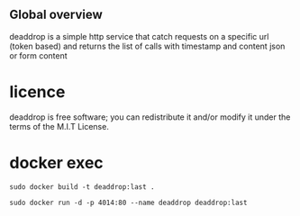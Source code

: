 Global overview
---------------

deaddrop is a simple http service that catch requests on a specific url (token based)
and returns the list of calls with timestamp and content json or form content

# licence

deaddrop is free software; you can redistribute it and/or modify it under
the terms of the M.I.T License.

# docker exec



``sudo docker build -t deaddrop:last .``


``sudo docker run -d -p 4014:80 --name deaddrop deaddrop:last``
